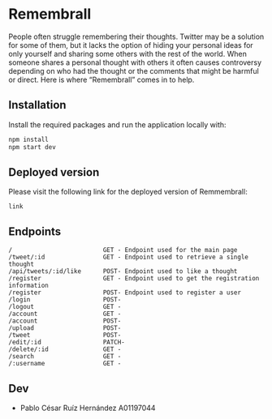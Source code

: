 # Remembrall

People often struggle remembering their thoughts. Twitter may be a solution for
some of them, but it lacks the option of hiding your personal ideas for only
yourself and sharing some others with the rest of the world. When someone
shares a personal thought with others it often causes controversy depending on
who had the thought or the comments that might be harmful or direct. Here is
where “Remembrall” comes in to help.

## Installation

Install the required packages and run the application locally with:
```bash
npm install
npm start dev
```

## Deployed version
Please visit the following link for the deployed version of Remmembrall: 
```
link
```

## Endpoints
```
/                         GET - Endpoint used for the main page
/tweet/:id                GET - Endpoint used to retrieve a single thought
/api/tweets/:id/like      POST- Endpoint used to like a thought
/register                 GET - Endpoint used to get the registration information
/register                 POST- Endpoint used to register a user
/login                    POST-
/logout                   GET -
/account                  GET -
/account                  POST-
/upload                   POST-
/tweet                    POST-
/edit/:id                 PATCH-
/delete/:id               GET -
/search                   GET -
/:username                GET -
```

## Dev
* Pablo César Ruíz Hernández A01197044